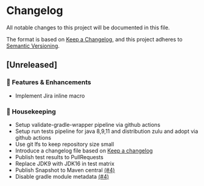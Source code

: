 # Changelog
All notable changes to this project will be documented in this file.

The format is based on [Keep a Changelog](https://keepachangelog.com/en/1.0.0/),
and this project adheres to [Semantic Versioning](https://semver.org/spec/v2.0.0.html).

## [Unreleased]

### :rocket: Features & Enhancements
- Implement Jira inline macro

### :broom: Housekeeping
- Setup validate-gradle-wrapper pipeline via github actions
- Setup run tests pipeline for java 8,9,11 and distribution zulu and adopt via github actions
- Use git lfs to keep repository size small
- Introduce a changelog file based on [Keep a changelog](https://keepachangelog.com/en/1.0.0/)
- Publish test results to PullRequests
- Replace JDK9 with JDK16 in test matrix
- Publish Snapshot to Maven central [(#4)](https://github.com/docToolchain/asciidoctorj-jira-extension/issues/4)
- Disable gradle module metadata [(#4)](https://github.com/docToolchain/asciidoctorj-jira-extension/issues/4)